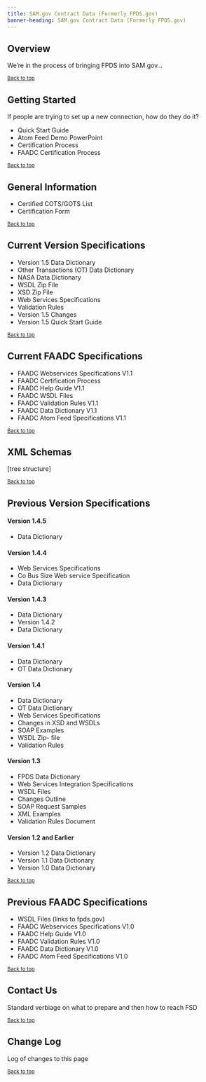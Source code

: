```yaml
---
title: SAM.gov Contract Data (Formerly FPDS.gov)
banner-heading: SAM.gov Contract Data (Formerly FPDS.gov)
---
```



<link rel="stylesheet" type="text/css" href="../../assets/swaggerui-dist/swagger-ui.css" >
<link rel="stylesheet" type="text/css" href="../../assets/swaggerui-dist/custom.css" >


## Overview
We’re in the process of bringing FPDS into SAM.gov…
<p><small><a href="#">Back to top</a></small></p>

## Getting Started
If people are trying to set up a new connection, how do they do it?
- Quick Start Guide
- Atom Feed Demo PowerPoint
- Certification Process
- FAADC Certification Process
<p><small><a href="#">Back to top</a></small></p>

## General Information
- Certified COTS/GOTS List
- Certification Form
<p><small><a href="#">Back to top</a></small></p>

## Current Version Specifications
- Version 1.5 Data Dictionary
- Other Transactions (OT) Data Dictionary
- NASA Data Dictionary
- WSDL Zip File
- XSD Zip File
- Web Services Specifications
- Validation Rules
- Version 1.5 Changes
- Version 1.5 Quick Start Guide
<p><small><a href="#">Back to top</a></small></p>

## Current FAADC Specifications
- FAADC Webservices Specifications V1.1
- FAADC Certification Process
- FAADC Help Guide V1.1
- FAADC WSDL Files
- FAADC Validation Rules V1.1
- FAADC Data Dictionary V1.1
- FAADC Atom Feed Specifications V1.1
<p><small><a href="#">Back to top</a></small></p>

## XML Schemas
[tree structure]
<p><small><a href="#">Back to top</a></small></p>

## Previous Version Specifications
#### Version 1.4.5
- Data Dictionary

#### Version 1.4.4
- Web Services Specifications
- Co Bus Size Web service Specification
- Data Dictionary

#### Version 1.4.3
- Data Dictionary
- Version 1.4.2
- Data Dictionary

#### Version 1.4.1
- Data Dictionary
- OT Data Dictionary

#### Version 1.4
- Data Dictionary
- OT Data Dictionary
- Web Services Specifications
- Changes in XSD and WSDLs
- SOAP Examples
- WSDL Zip- file
- Validation Rules

#### Version 1.3
- FPDS Data Dictionary
- Web Services Integration Specifications
- WSDL Files
- Changes Outline
- SOAP Request Samples
- XML Examples
- Validation Rules Document

#### Version 1.2 and Earlier
- Version 1.2 Data Dictionary
- Version 1.1 Data Dictionary
- Version 1.0 Data Dictionary
<p><small><a href="#">Back to top</a></small></p>

## Previous FAADC Specifications
- WSDL Files (links to fpds.gov)
- FAADC Webservices Specifications V1.0
- FAADC Help Guide V1.0
- FAADC Validation Rules V1.0
- FAADC Data Dictionary V1.0
- FAADC Atom Feed Specifications V1.0
<p><small><a href="#">Back to top</a></small></p>

## Contact Us
Standard verbiage on what to prepare and then how to reach FSD
<p><small><a href="#">Back to top</a></small></p>

## Change Log
Log of changes to this page
<p><small><a href="#">Back to top</a></small></p>